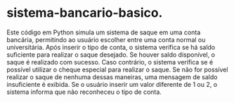# sistema-bancario-basico.
Este código em Python simula um sistema de saque em uma conta bancária, permitindo ao usuário escolher entre uma conta normal ou universitária. Após inserir o tipo de conta, o sistema verifica se há saldo suficiente para realizar o saque desejado. Se houver saldo disponível, o saque é realizado com sucesso. Caso contrário, o sistema verifica se é possível utilizar o cheque especial para realizar o saque. Se não for possível realizar o saque de nenhuma dessas maneiras, uma mensagem de saldo insuficiente é exibida. Se o usuário inserir um valor diferente de 1 ou 2, o sistema informa que não reconheceu o tipo de conta.
